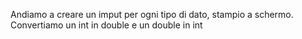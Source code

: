 Andiamo a creare un imput per ogni tipo di dato, stampio a schermo.
Convertiamo un int in double e un double in int
